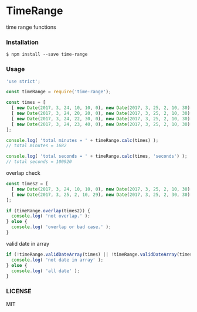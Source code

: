 # TimeRange
  
time range functions

### Installation
`$ npm install --save time-range`

### Usage

```js
'use strict';

const timeRange = require('time-range');

const times = [
  [ new Date(2017, 3, 24, 10, 10, 0), new Date(2017, 3, 25, 2, 10, 30) ],
  [ new Date(2017, 3, 24, 20, 20, 0), new Date(2017, 3, 25, 2, 10, 30) ],
  [ new Date(2017, 3, 24, 22, 30, 0), new Date(2017, 3, 25, 2, 10, 30) ],
  [ new Date(2017, 3, 24, 23, 40, 0), new Date(2017, 3, 25, 2, 10, 30) ],
];

console.log( 'total minutes = ' + timeRange.calc(times) );
// total minutes = 1682

console.log( 'total seconds = ' + timeRange.calc(times, 'seconds') );
// total seconds = 100920
```

overlap check  

```js
const times2 = [
  [ new Date(2017, 3, 24, 10, 10, 0), new Date(2017, 3, 25, 2, 10, 30) ],
  [ new Date(2017, 3, 25, 2, 10, 29), new Date(2017, 3, 25, 2, 30, 30) ],
];

if (timeRange.overlap(times2)) {
  console.log( 'not overlap.' );
} else {
  console.log( 'overlap or bad case.' );
}
```

valid date in array  

```js
if (!timeRange.validDateArray(times) || !timeRange.validDateArray(times2)) {
  console.log( 'not date in array' );
} else {
  console.log( 'all date' );
}
```

### LICENSE
MIT
